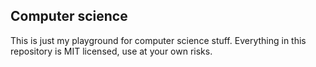 Computer science
------

This is just my playground for computer science stuff. Everything in this repository is MIT licensed, use at your own risks.